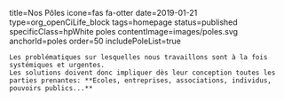 title=Nos Pôles
icone=fas fa-otter
date=2019-01-21
type=org_openCiLife_block
tags=homepage
status=published
specificClass=hpWhite poles
contentImage=images/poles.svg
anchorId=poles
order=50
includePoleList=true
~~~~~~
Les problématiques sur lesquelles nous travaillons sont à la fois systémiques et urgentes.
Les solutions doivent donc impliquer dès leur conception toutes les parties prenantes: **Ecoles, entreprises, associations, individus, pouvoirs publics...**
